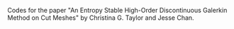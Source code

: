 Codes for the paper "An Entropy Stable High-Order Discontinuous Galerkin Method on Cut Meshes" by Christina G. Taylor and Jesse Chan.
